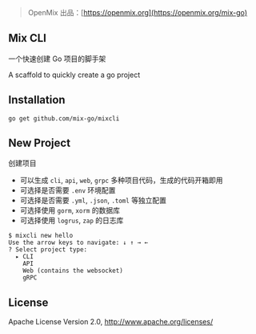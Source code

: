 > OpenMix 出品：[https://openmix.org](https://openmix.org/mix-go)

## Mix CLI

一个快速创建 Go 项目的脚手架

A scaffold to quickly create a go project

## Installation

```
go get github.com/mix-go/mixcli
```

## New Project

创建项目

- 可以生成 `cli`, `api`, `web`, `grpc` 多种项目代码，生成的代码开箱即用
- 可选择是否需要 `.env` 环境配置
- 可选择是否需要 `.yml`, `.json`, `.toml` 等独立配置
- 可选择使用 `gorm`, `xorm` 的数据库
- 可选择使用 `logrus`, `zap` 的日志库

~~~
$ mixcli new hello
Use the arrow keys to navigate: ↓ ↑ → ← 
? Select project type:
  ▸ CLI
    API
    Web (contains the websocket)
    gRPC
~~~

## License

Apache License Version 2.0, http://www.apache.org/licenses/
